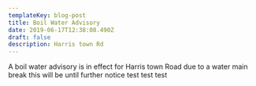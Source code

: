 ```yaml
---
templateKey: blog-post
title: Boil Water Advisory
date: 2019-06-17T12:38:08.490Z
draft: false
description: Harris town Rd
---
```

A boil water advisory is in effect for Harris town Road due to a water main break this will be until further notice test test test
